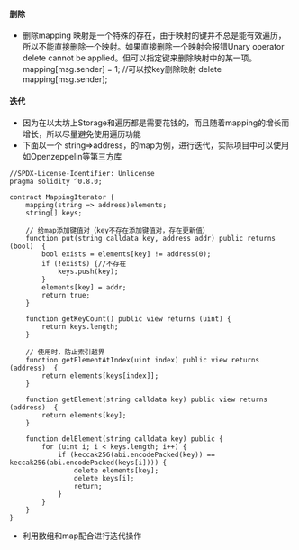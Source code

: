 #### 删除

- 删除mapping
  映射是一个特殊的存在，由于映射的键并不总是能有效遍历，所以不能直接删除一个映射。如果直接删除一个映射会报错Unary operator
  delete cannot be applied。但可以指定键来删除映射中的某一项。
  mapping[msg.sender] = 1;
  //可以按key删除映射
  delete mapping[msg.sender];

#### 迭代

- 因为在以太坊上Storage和遍历都是需要花钱的，而且随着mapping的增长而增长，所以尽量避免使用遍历功能
- 下面以一个 string=>address，的map为例，进行迭代，实际项目中可以使用如Openzeppelin等第三方库

``` solidity
//SPDX-License-Identifier: Unlicense
pragma solidity ^0.8.0;

contract MappingIterator {
    mapping(string => address)elements;
    string[] keys;

    // 给map添加键值对（key不存在添加键值对，存在更新值）
    function put(string calldata key, address addr) public returns (bool)  {
        bool exists = elements[key] != address(0);
        if (!exists) {//不存在
            keys.push(key);
        }
        elements[key] = addr;
        return true;
    }

    function getKeyCount() public view returns (uint) {
        return keys.length;
    }

    // 使用时，防止索引越界
    function getElementAtIndex(uint index) public view returns (address)  {
        return elements[keys[index]];
    }

    function getElement(string calldata key) public view returns (address)  {
        return elements[key];
    }

    function delElement(string calldata key) public {
        for (uint i; i < keys.length; i++) {
            if (keccak256(abi.encodePacked(key)) == keccak256(abi.encodePacked(keys[i]))) {
                delete elements[key];
                delete keys[i];
                return;
            }
        }
    }
}
```

- 利用数组和map配合进行迭代操作

